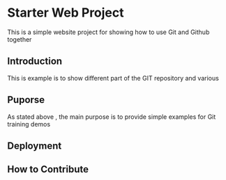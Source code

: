 # Starter Web Project

This is a simple website project for
showing how to use Git and Github together

## Introduction

This is example is to show different part
of the GIT repository and various

## Puporse

As stated above , the main purpose is to 
provide simple examples for Git training
demos

## Deployment

## How to Contribute